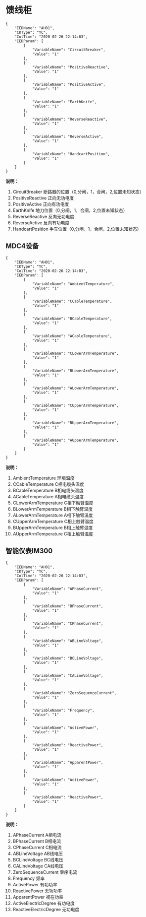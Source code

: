 # 馈线柜
```
{
    "IEDName": "AH01",
    "CKType": "YC",
    "ColTime": "2020-02-26 22:14:03",
    "IEDParam": [
        {
            "VariableName": "CircuitBreaker",
            "Value": "1"
        },
        {
            "VariableName": "PositiveReactive",
            "Value": "1"
        },
        {
            "VariableName": "PositiveActive",
            "Value": "1"
        },
        {
            "VariableName": "EarthKnife",
            "Value": "1"
        },
        {
            "VariableName": "ReverseReactive",
            "Value": "1"
        },
        {
            "VariableName": "ReverseActive",
            "Value": "1"
        },
        {
            "VariableName": "HandcartPosition",
            "Value": "1"
        }
    ]
}
```

**说明：**
1. CircuitBreaker           断路器的位置（0,分闸，1，合闸，2,位置未知状态）
2. PositiveReactive         正向无功电度
3. PositiveActive           正向有功电度
4. EarthKnife               地刀位置（0,分闸，1，合闸，2,位置未知状态）
5. ReverseReactive          反向无功电度
6. ReverseActive            反向有功电度
7. HandcartPosition         手车位置（0,分闸，1，合闸，2,位置未知状态）


## MDC4设备
```
{
    "IEDName": "AH01",
    "CKType": "YC",
    "ColTime": "2020-02-26 22:14:03",
    "IEDParam": [
        {
            "VariableName": "AmbientTemperature",
            "Value": "1"
        },
        {
            "VariableName": "CCableTemperature",
            "Value": "1"
        },
        {
            "VariableName": "BCableTemperature",
            "Value": "1"
        },
        {
            "VariableName": "ACableTemperature",
            "Value": "1"
        },
        {
            "VariableName": "CLowerArmTemperature",
            "Value": "1"
        },
        {
            "VariableName": "BLowerArmTemperature",
            "Value": "1"
        },
        {
            "VariableName": "ALowerArmTemperature",
            "Value": "1"
        },
        {
            "VariableName": "CUpperArmTemperature",
            "Value": "1"
        },
        {
            "VariableName": "BUpperArmTemperature",
            "Value": "1"
        },
        {
            "VariableName": "AUpperArmTemperature",
            "Value": "1"
        }
    ]
}
```

**说明：**
1. AmbientTemperature	    环境温度
2. CCableTemperature	    C相电缆头温度
3. BCableTemperature	    B相电缆头温度
4. ACableTemperature	    A相电缆头温度
5. CLowerArmTemperature  	C相下触臂温度
6. BLowerArmTemperature	    B相下触臂温度
7. ALowerArmTemperature	    A相下触臂温度
8. CUpperArmTemperature	    C相上触臂温度
9. BUpperArmTemperature	    B相上触臂温度
10. AUpperArmTemperature	C相上触臂温度


## 智能仪表IM300
``` 
{
    "IEDName": "AH01",
    "CKType": "YC",
    "ColTime": "2020-02-26 22:14:03",
    "IEDParam": [
        {
            "VariableName": "APhaseCurrent",
            "Value": "1"
        },
        {
            "VariableName": "BPhaseCurrent",
            "Value": "1"
        },
        {
            "VariableName": "CPhaseCurrent",
            "Value": "1"
        },
        {
            "VariableName": "ABLineVoltage",
            "Value": "1"
        },
        {
            "VariableName": "BCLineVoltage",
            "Value": "1"
        },
        {
            "VariableName": "CALineVoltage",
            "Value": "1"
        },
        {
            "VariableName": "ZeroSequenceCurrent",
            "Value": "1"
        },
        {
            "VariableName": "Frequency",
            "Value": "1"
        },
        {
            "VariableName": "ActivePower",
            "Value": "1"
        },
        {
            "VariableName": "ReactivePower",
            "Value": "1"
        },
        {
            "VariableName": "ApparentPower",
            "Value": "1"
        },
        {
            "VariableName": "ActivePower",
            "Value": "1"
        },
        {
            "VariableName": "ReactivePower",
            "Value": "1"
        }
    ]
}
```

**说明：**
1. APhaseCurrent	 	    A相电流
2. BPhaseCurrent		    B相电流
3. CPhaseCurrent		    C相电流
4. ABLineVoltage		    AB线电压
5. BCLineVoltage		    BC线电压
6. CALineVoltage		    CA线电压
7. ZeroSequenceCurrent	    零序电流
8. Frequency			    频率
9. ActivePower			    有功功率
10. ReactivePower		    无功功率
11. ApparentPower		    视在功率
12. ActiveElectricDegree	有功电度
13. ReactiveElectricDegree  无功电度
